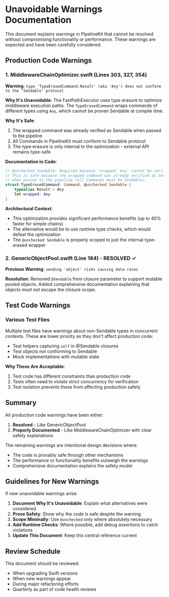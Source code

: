 # Unavoidable Warnings Documentation

This document explains warnings in PipelineKit that cannot be resolved without compromising functionality or performance. These warnings are expected and have been carefully considered.

## Production Code Warnings

### 1. MiddlewareChainOptimizer.swift (Lines 303, 327, 354)

**Warning**: `type 'TypeErasedCommand.Result' (aka 'Any') does not conform to the 'Sendable' protocol`

**Why It's Unavoidable**:
The FastPathExecutor uses type erasure to optimize middleware execution paths. The `TypeErasedCommand` wraps commands of different types using `Any`, which cannot be proven Sendable at compile time.

**Why It's Safe**:
1. The wrapped command was already verified as Sendable when passed to the pipeline
2. All Commands in PipelineKit must conform to Sendable protocol
3. The type erasure is only internal to the optimization - external API remains type-safe

**Documentation in Code**:
```swift
// @unchecked Sendable: Required because 'wrapped: Any' cannot be verified as Sendable.
// This is safe because the wrapped command was already verified as Sendable
// when passed to the pipeline (all Commands must be Sendable).
struct TypeErasedCommand: Command, @unchecked Sendable {
    typealias Result = Any
    let wrapped: Any
}
```

**Architectural Context**:
- This optimization provides significant performance benefits (up to 40% faster for simple chains)
- The alternative would be to use runtime type checks, which would defeat the optimization
- The `@unchecked Sendable` is properly scoped to just the internal type-erased wrapper

### 2. GenericObjectPool.swift (Line 184) - RESOLVED ✓

**Previous Warning**: `sending 'object' risks causing data races`

**Resolution**: Removed `@Sendable` from closure parameter to support mutable pooled objects. Added comprehensive documentation explaining that objects must not escape the closure scope.

## Test Code Warnings

### Various Test Files
Multiple test files have warnings about non-Sendable types in concurrent contexts. These are lower priority as they don't affect production code:

- Test helpers capturing `self` in @Sendable closures
- Test objects not conforming to Sendable
- Mock implementations with mutable state

**Why These Are Acceptable**:
1. Test code has different constraints than production code
2. Tests often need to violate strict concurrency for verification
3. Test isolation prevents these from affecting production safety

## Summary

All production code warnings have been either:
1. **Resolved** - Like GenericObjectPool
2. **Properly Documented** - Like MiddlewareChainOptimizer with clear safety explanations

The remaining warnings are intentional design decisions where:
- The code is provably safe through other mechanisms
- The performance or functionality benefits outweigh the warnings
- Comprehensive documentation explains the safety model

## Guidelines for New Warnings

If new unavoidable warnings arise:

1. **Document Why It's Unavoidable**: Explain what alternatives were considered
2. **Prove Safety**: Show why the code is safe despite the warning
3. **Scope Minimally**: Use `@unchecked` only where absolutely necessary
4. **Add Runtime Checks**: Where possible, add debug assertions to catch violations
5. **Update This Document**: Keep this central reference current

## Review Schedule

This document should be reviewed:
- When upgrading Swift versions
- When new warnings appear
- During major refactoring efforts
- Quarterly as part of code health reviews